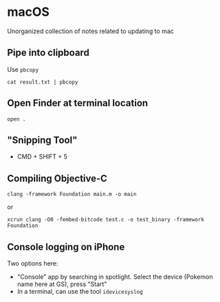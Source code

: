 # macOS

Unorganized collection of notes related to updating to mac

## Pipe into clipboard

Use `pbcopy`
```shell
cat result.txt | pbcopy
```

## Open Finder at terminal location

```shell
open .
```

## "Snipping Tool"

* CMD + SHIFT + 5

## Compiling Objective-C

```shell
clang -framework Foundation main.m -o main
```

or 

```shell
xcrun clang -O0 -fembed-bitcode test.c -o test_binary -framework Foundation
```

## Console logging on iPhone

Two options here: 
* "Console" app by searching in spotlight. Select the device (Pokemon name here at GS), press "Start"
* In a terminal, can use the tool `idevicesyslog`
